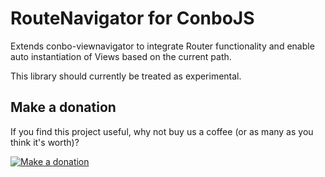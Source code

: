 RouteNavigator for ConboJS
==========================

Extends conbo-viewnavigator to integrate Router functionality and enable auto instantiation of Views based on the current path.

This library should currently be treated as experimental.

Make a donation
---------------

If you find this project useful, why not buy us a coffee (or as many as you think it's worth)?

[![Make a donation](https://www.paypalobjects.com/en_US/GB/i/btn/btn_donateCC_LG.gif)](https://www.paypal.com/cgi-bin/webscr?cmd=_donations&business=onlinepayment@mesmotronic.com&item_name=Donation+to+open+source+(RouteNavigator+for+ConboJS)&currency_code=GBP)
